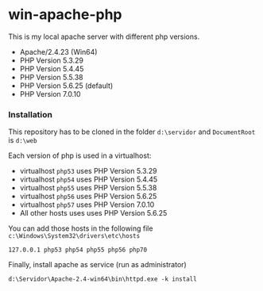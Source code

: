 # win-apache-php

This is my local apache server with different php versions.

 - Apache/2.4.23 (Win64)
 - PHP Version 5.3.29
 - PHP Version 5.4.45
 - PHP Version 5.5.38
 - PHP Version 5.6.25 (default)
 - PHP Version 7.0.10

### Installation

This repository has to be cloned in the folder `d:\servidor` and `DocumentRoot` is `d:\web`

Each version of php is used in a virtualhost:
 - virtualhost `php53` uses PHP Version 5.3.29
 - virtualhost `php54` uses PHP Version 5.4.45
 - virtualhost `php55` uses PHP Version 5.5.38
 - virtualhost `php56` uses PHP Version 5.6.25
 - virtualhost `php57` uses PHP Version 7.0.10
 - All other hosts uses uses PHP Version 5.6.25
 
You can add those hosts in the following file `c:\Windows\System32\drivers\etc\hosts`
```
127.0.0.1 php53 php54 php55 php56 php70
```

Finally, install apache as service (run as administrator)
```
d:\Servidor\Apache-2.4-win64\bin\httpd.exe -k install
```